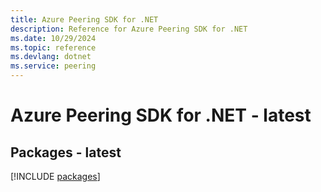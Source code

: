 ```yaml
---
title: Azure Peering SDK for .NET
description: Reference for Azure Peering SDK for .NET
ms.date: 10/29/2024
ms.topic: reference
ms.devlang: dotnet
ms.service: peering
---
```

# Azure Peering SDK for .NET - latest
## Packages - latest
[!INCLUDE [packages](peering-index.md)]